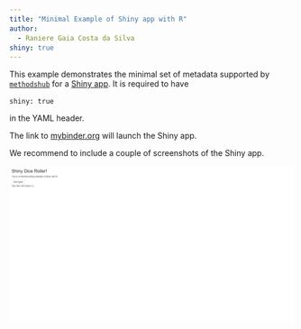 ```yaml
---
title: "Minimal Example of Shiny app with R"
author:
  - Raniere Gaia Costa da Silva
shiny: true
---
```


This example demonstrates the minimal set of metadata supported by [`methodshub`](https://github.com/GESIS-Methods-Hub/methodshub) for a [Shiny app](https://shiny.posit.co/). It is required to have

```
shiny: true
```

in the YAML header.

The link to [mybinder.org](https://mybinder.org/) will launch the Shiny app.

We recommend to include a couple of screenshots of the Shiny app.

![Screenshot of Shiny app](img/screenshot.png)
